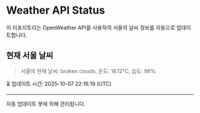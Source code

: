 
# Weather API Status

이 리포지토리는 OpenWeather API를 사용하여 서울의 날씨 정보를 자동으로 업데이트합니다.

## 현재 서울 날씨
> 서울의 현재 날씨: broken clouds, 온도: 18.12°C, 습도: 98%

⏳ 업데이트 시간: 2025-10-07 22:16:19 (UTC)

---
자동 업데이트 봇에 의해 관리됩니다.
